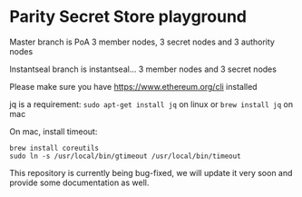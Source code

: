 # Parity Secret Store playground

Master branch is PoA 3 member nodes, 3 secret nodes and 3 authority nodes

Instantseal branch is instantseal... 3 member nodes and 3 secret nodes

Please make sure you have https://www.ethereum.org/cli installed

jq is a requirement: `sudo apt-get install jq` on linux or `brew install jq` on mac

On mac, install timeout: 
```
brew install coreutils
sudo ln -s /usr/local/bin/gtimeout /usr/local/bin/timeout
```


This repository is currently being bug-fixed, we will update it very soon and provide some documentation as well.
